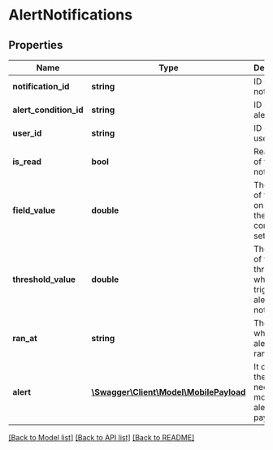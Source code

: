 # AlertNotifications

## Properties
Name | Type | Description | Notes
------------ | ------------- | ------------- | -------------
**notification_id** | **string** | ID of the notification | [optional] 
**alert_condition_id** | **string** | ID of the alert | [optional] 
**user_id** | **string** | ID of the user | [optional] 
**is_read** | **bool** | Read state of the notification | [optional] 
**field_value** | **double** | The value of the field on which the alert condition is set | [optional] 
**threshold_value** | **double** | The value of the threshold which triggers the alert notification | [optional] 
**ran_at** | **string** | The time at which the alert query ran | [optional] 
**alert** | [**\Swagger\Client\Model\MobilePayload**](MobilePayload.md) | It contains the details needed for mobile alerts payload | [optional] 

[[Back to Model list]](../README.md#documentation-for-models) [[Back to API list]](../README.md#documentation-for-api-endpoints) [[Back to README]](../README.md)


